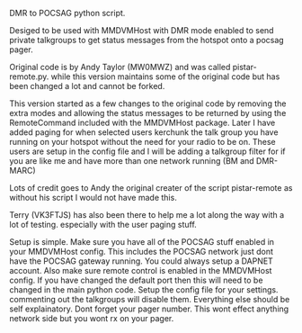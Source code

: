 DMR to POCSAG python script.

Desiged to be used with MMDVMHost with DMR mode enabled to send private talkgroups to get status messages from the hotspot onto a pocsag pager.

Original code is by Andy Taylor (MW0MWZ) and was called pistar-remote.py. while this version maintains some of the original code but has been changed a lot and cannot be forked.

This version started as a few changes to the original code by removing the extra modes and allowing the status messages to be returned by using the RemoteCommand included with the MMDVMHost package.
Later I have added paging for when selected users kerchunk the talk group you have running on your hotspot without the need for your radio to be on.
These users are setup in the config file and I will be adding a talkgroup filter for if you are like me and have more than one network running (BM and DMR-MARC)

Lots of credit goes to Andy the original creater of the script pistar-remote as without his script I would not have made this.

Terry (VK3FTJS) has also been there to help me a lot along the way with a lot of testing. especially with the user paging stuff.

Setup is simple. Make sure you have all of the POCSAG stuff enabled in your MMDVMHost config. This includes the POCSAG network just dont have the POCSAG gateway running. You could always setup a DAPNET
account.
Also make sure remote control is enabled in the MMDVMHost config. If you have changed the default port then this will need to be changed in the main python code.
Setup the config file for your settings. commenting out the talkgroups will disable them. Everything else should be self explainatory.
Dont forget your pager number. This wont effect anything network side but you wont rx on your pager.
